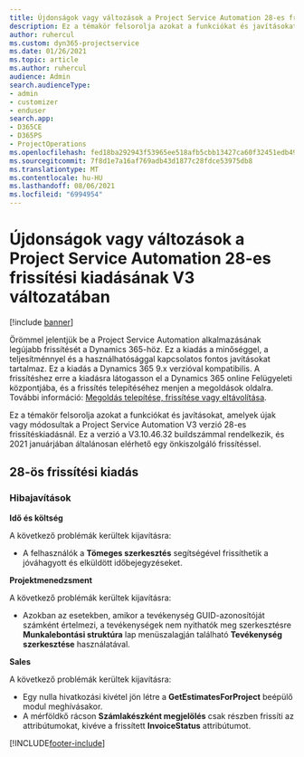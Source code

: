 ```yaml
---
title: Újdonságok vagy változások a Project Service Automation 28-es frissítési kiadásának V3 változatában
description: Ez a témakör felsorolja azokat a funkciókat és javításokat, amelyek elérhetők a Project Service Automation V3. 28-os frissítési kiadásában.
author: ruhercul
ms.custom: dyn365-projectservice
ms.date: 01/26/2021
ms.topic: article
ms.author: ruhercul
audience: Admin
search.audienceType:
- admin
- customizer
- enduser
search.app:
- D365CE
- D365PS
- ProjectOperations
ms.openlocfilehash: fed18ba292943f53965ee518afb5cbb13427ca60f32451edb49f67e6f10d24fe
ms.sourcegitcommit: 7f8d1e7a16af769adb43d1877c28fdce53975db8
ms.translationtype: MT
ms.contentlocale: hu-HU
ms.lasthandoff: 08/06/2021
ms.locfileid: "6994954"
---
```

# <a name="whats-new-or-changed-in-project-service-automation-update-release-28-v3"></a>Újdonságok vagy változások a Project Service Automation 28-es frissítési kiadásának V3 változatában

[!include [banner](../includes/psa-now-project-operations.md)]

Örömmel jelentjük be a Project Service Automation alkalmazásának legújabb frissítését a Dynamics 365-höz. Ez a kiadás a minőséggel, a teljesítménnyel és a használhatósággal kapcsolatos fontos javításokat tartalmaz. Ez a kiadás a Dynamics 365 9.x verzióval kompatibilis. A frissítéshez erre a kiadásra látogasson el a Dynamics 365 online Felügyeleti központjába, és a frissítés telepítéséhez menjen a megoldások oldalra. További információ: [Megoldás telepítése, frissítése vagy eltávolítása](/power-platform/admin/install-remove-preferred-solution).

Ez a témakör felsorolja azokat a funkciókat és javításokat, amelyek újak vagy módosultak a Project Service Automation V3 verzió 28-es frissítéskiadásnál. Ez a verzió a V3.10.46.32 buildszámmal rendelkezik, és 2021 januárjában általánosan elérhető egy önkiszolgáló frissítéssel.

## <a name="update-release-28"></a>28-ös frissítési kiadás

### <a name="bug-fixes"></a>Hibajavítások

**Idő és költség**

A következő problémák kerültek kijavításra:

- A felhasználók a **Tömeges szerkesztés** segítségével frissíthetik a jóváhagyott és elküldött időbejegyzéseket.

**Projektmenedzsment**

A következő problémák kerültek kijavításra:

- Azokban az esetekben, amikor a tevékenység GUID-azonosítóját számként értelmezi, a tevékenységek nem nyithatók meg szerkesztésre **Munkalebontási struktúra** lap menüszalagján található **Tevékenység szerkesztése** használatával.

**Sales**

A következő problémák kerültek kijavításra:

- Egy nulla hivatkozási kivétel jön létre a **GetEstimatesForProject** beépülő modul meghívásakor.
- A mérföldkő rácson **Számlakészként megjelölés** csak részben frissíti az attribútumokat, kivéve a frissített **InvoiceStatus** attribútumot.



[!INCLUDE[footer-include](../includes/footer-banner.md)]